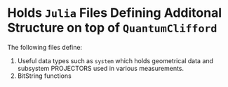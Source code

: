 # Holds `Julia` Files Defining Additonal Structure on top of `QuantumClifford`

The following files define:
1. Useful data types such as `system` which holds geometrical data and subsystem PROJECTORS used in various measurements.
2. BitString functions